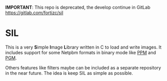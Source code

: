 **IMPORTANT**: This repo is deprecated, the develop continue in GitLab https://gitlab.com/fortizc/sil

# SIL
This is a very **S**imple **I**mage **L**ibrary written in C to load and write images. It includes support for some Netpbm formats in binary mode like [PPM](http://netpbm.sourceforge.net/doc/ppm.html) and [PGM](http://netpbm.sourceforge.net/doc/pgm.html).

Others features like filters maybe can be included as a separate repository in the near future. The idea is keep SIL as simple as possible.
